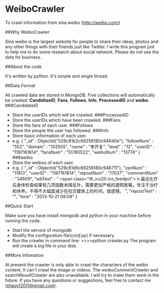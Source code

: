 WeiboCrawler
============

To crawl information from sina weibo (http://weibo.com/)

##Why WeiboCrawler

Sina weibo is the largest website for people to share their ideas, photos and any other things with their friends just like Twitter. I write this program just to help me to do some research about social network. Please do not use the data for business.

##About the code

It's written by *python*. It's simple and single thread. 

##Data Format

All crawled data are stored in MongoDB. Five collections will automatically be created: **CandidtaeID**, **Fans**, **Follows**, **Info**, **ProcessedID** and **weibo**.
###CandidateID
* Store the userIDs which will be crawled.
###ProcessedID
* Store the userIDs which have been crawled.
###Fans
* Store the fans of each user.
###Follows
* Store the people the user has followed.
###Info
* Store basic information of each user.
* e.g. { "_id" : ObjectId("529c81b2c69256180c94640e"), "followNum" : "552", "domain" : "103505", "name" : "李开复", "level" : "12", "userID" : "1197161814", "fansNum" : "51780522", "weiboNum" : "13774" }
###weibo
* Store the weibos of each user.
* e.g. { "_id" : ObjectId("529c81d6c69256180c946711"), "zanNum" : "11813", "userID" : "1197161814", "repostNum" : "17037", "commentNum" : "34609", "wbText" : " <span class=\"W_ico20 ico_feedpin\"> </a>n                                    最近化疗后身体检查结果有几项指数未降反升，需要更加严格的遵照医嘱，专注于治疗和休养。不得不大幅度减少在社交媒体上的时间。很遗憾。 ", "repostText" : "", "time" : "2013-10-21 09:09" }

##Quick Start

Make sure you have install mongodb and python in your machine before running the code.
* Start the service of mongodb
* Modify the configuration file(*conf.py*) if necessary.
* Run the crawler in command line:    >>>>python crawler.py
The program will create a log file in your disk.

##More Infomation

At present the crawler is only able to crawl the characters of the weibo content. It can't crawl the image or videos. The *weiboCommentCrawler* and *searchResultCrawler* are also unavailable. I will try to make them work in the future.
If you have any questions or suggestions, feel free to contact me
(shaoyf2011@gmail.com).
